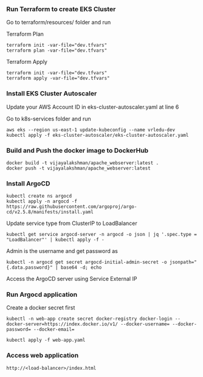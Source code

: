 ### Run Terraform to create EKS Cluster

Go to terraform/resources/ folder and run 

Terraform Plan
```
terraform init -var-file="dev.tfvars"
terraform plan -var-file="dev.tfvars"
```

Terraform Apply
```
terraform init -var-file="dev.tfvars"
terraform apply -var-file="dev.tfvars"
```

### Install EKS Cluster Autoscaler

Update your AWS Account ID in eks-cluster-autoscaler.yaml at line 6 

Go to k8s-services folder and run 

```
aws eks --region us-east-1 update-kubeconfig --name vrledu-dev
kubectl apply -f eks-cluster-autoscaler/eks-cluster-autoscaler.yaml
```

### Build and Push the docker image to DockerHub

```
docker build -t vijayalakshman/apache_webserver:latest .
docker push -t vijayalakshman/apache_webserver:latest
```

### Install ArgoCD 

```
kubectl create ns argocd
kubectl apply -n argocd -f https://raw.githubusercontent.com/argoproj/argo-cd/v2.5.8/manifests/install.yaml
```

Update service type from ClusterIP to LoadBalancer
```
kubectl get service argocd-server -n argocd -o json | jq '.spec.type = "LoadBalancer"' | kubectl apply -f -
```

Admin is the username and get password as
```
kubectl -n argocd get secret argocd-initial-admin-secret -o jsonpath="{.data.password}" | base64 -d; echo
```

Access the ArgoCD server using Service External IP

### Run Argocd application

Create a docker secret first
```
kubectl -n web-app create secret docker-registry docker-login --docker-server=https://index.docker.io/v1/ --docker-username= --docker-password= --docker-email=
```

```
kubectl apply -f web-app.yaml
```

### Access web application 

```
http://<load-balancer>/index.html
```
